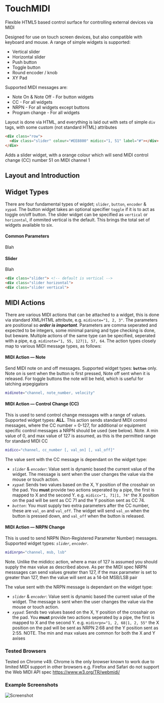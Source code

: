 # TouchMIDI
Flexible HTML5 based control surface for controlling external devices via MIDI

Designed for use on touch screen devices, but also compatible with keyboard and mouse. A range of simple widgets is supported:
 * Vertical slider
 * Horizontal slider
 * Push button
 * Toggle button
 * Round encoder / knob
 * XY Pad

Supported MIDI messages are:
 * Note On & Note Off - For button widgets
 * CC - For all widgets
 * NRPN - For all widgets except buttons
 * Program change - For all widgets

Layout is done via HTML, and everything is laid out with sets of simple `div` tags, with some custom (not standard HTML) attributes
```html
<div class="row">
  <div class="slider" colour="#EE8800" midicc="1, 51" label="#"></div>
</div>
```
Adds a slider widget, with a orange colour which will send MIDI control change (CC) number 51 on MIDI channel 1

## Layout and Introduction

## Widget Types
There are four fundamental types of wigdet; `slider`, `button`, `encoder` & `xypad`. The button widget takes an optional specifier `toggle` if it is to act as toggle on/off button. The slider widget can be specified as `vertical` or `horizontal`, if ommited vertical is the default. This brings the total set of widgets available to six.


#### Common Parameters
Blah

#### Slider
Blah
```html
<div class="slider"> <!-- default is vertical -->
<div class="slider horizontal">
<div class="slider vertical">
```

## MIDI Actions
There are various MIDI actions that can be attached to a widget, this is done via standard XML/HTML attribute, e.g. `midinote="1, 2, 3"`. The parameters are positional so **_order is important_**. Parameters are comma seperated and expected to be integers, some minimal parsing and type checking is done, but beware. Multiple actions of the same type can be specified, seperated with a pipe, e.g. `midinote="1, 55, 127|1, 57, 64`. The action types closely map to various MIDI message types, as follows:

#### MIDI Action — Note

Send MIDI note on and off messages. Supported widget types: **`button`** only. Note on is sent when the button is first pressed, Note off sent when it is released. For toggle buttons the note will be held, which is useful for latching arpegigators
```bash
midinote="channel, note_number, velocity"
```

#### MIDI Action —  Control Change (CC)

This is used to send control change messages with a range of values. Supported widget types: **ALL**. This action sends standard MIDI control messages, where the CC number = 0-127, for additional or equipment specific control messages a NRPN should be used (see below).
Note. A min value of 0, and max value of 127 is assumed, as this is the permitted range for standard MIDI CC
```bash
midicc="channel, cc_number [, val_on] [, val_off]"
```
The value sent with the CC message is dependant on the widget type:
 * *`slider`* & *`encoder`*: Value sent is dynamic based the current value of the widget. The message is sent when the user changes the value via the mouse or touch action.
 * *`xypad`*: Sends two values based on the X, Y position of the crosshair on the pad. You **must** provide two actions seperated by a pipe, the first is mapped to X and the second Y. e.g. `midicc="1, 71|1, 74"` the X position on the pad will be sent as CC 71 and the Y position sent as CC 74.
 * *`button`*: You must supply two extra parameters after the CC number, these are `val_on` and `val_off`. The widget will send `val_on` when the button is pressed down, and `val_off` when the button is released.

#### MIDI Action — NRPN Change

This is used to send NRPN (Non-Registered Parameter Number) messages. Supported widget types: *`slider`*, *`encoder`*.
```bash
midinrpn="channel, msb, lsb"
```
Note. Unlike the mididcc action, where a max of 127 is assumed you should supply the max value as described above. As per the MIDI spec NRPN messsages can send values greater than 127, if the max parameter is set to greater than 127, then the value will sent as a 14-bit MSB/LSB pair

The value sent with the NRPN message is dependant on the widget type:
 * *`slider`* & *`encoder`*: Value sent is dynamic based the current value of the widget. The message is sent when the user changes the value via the mouse or touch action.
 * *`xypad`*: Sends two values based on the X, Y position of the crosshair on the pad. You **must** provide two actions seperated by a pipe, the first is mapped to X and the second Y. e.g. `midinrpn="1, 2, 68|1, 2, 55"` the X position on the pad will be sent as NRPN 2:68 and the Y position sent as 2:55. NOTE. The min and max values are common for both the X and Y axises



### Tested Browsers
Tested on Chrome v49. Chrome is the only browser known to work due to limited MIDI support in other browsers e.g. Firefox and Safari do not support the Web MIDI API spec https://www.w3.org/TR/webmidi/

### Example Screenshots
![Screenshot](https://cloud.githubusercontent.com/assets/14982936/14225681/730c9920-f8c3-11e5-8b15-d5865770c0a2.png)
